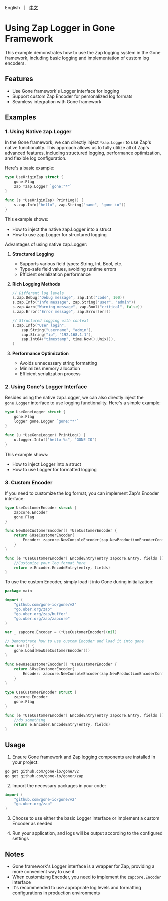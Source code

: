 [//]: # (desc: Using Zap Logger in Gone Framework)

<p>
    English&nbsp ｜&nbsp <a href="README_CN.md">中文</a>
</p>

# Using Zap Logger in Gone Framework

This example demonstrates how to use the Zap logging system in the Gone framework, including basic logging and implementation of custom log encoders.

## Features

- Use Gone framework's Logger interface for logging
- Support custom Zap Encoder for personalized log formats
- Seamless integration with Gone framework

## Examples

### 1. Using Native zap.Logger

In the Gone framework, we can directly inject `*zap.Logger` to use Zap's native functionality. This approach allows us to fully utilize all of Zap's advanced features, including structured logging, performance optimization, and flexible log configuration.

Here's a basic example:

```go
type UseOriginZap struct {
    gone.Flag
    zap *zap.Logger `gone:"*"`
}

func (s *UseOriginZap) PrintLog() {
    s.zap.Info("hello", zap.String("name", "gone io"))
}
```

This example shows:
- How to inject the native zap.Logger into a struct
- How to use zap.Logger for structured logging

Advantages of using native zap.Logger:

1. **Structured Logging**
   - Supports various field types: String, Int, Bool, etc.
   - Type-safe field values, avoiding runtime errors
   - Efficient serialization performance

2. **Rich Logging Methods**
   ```go
   // Different log levels
   s.zap.Debug("Debug message", zap.Int("code", 100))
   s.zap.Info("Info message", zap.String("user", "admin"))
   s.zap.Warn("Warning message", zap.Bool("critical", false))
   s.zap.Error("Error message", zap.Error(err))

   // Structured logging with context
   s.zap.Info("User login",
       zap.String("username", "admin"),
       zap.String("ip", "192.168.1.1"),
       zap.Int64("timestamp", time.Now().Unix()),
   )
   ```

3. **Performance Optimization**
   - Avoids unnecessary string formatting
   - Minimizes memory allocation
   - Efficient serialization process

### 2. Using Gone's Logger Interface

Besides using the native zap.Logger, we can also directly inject the `gone.Logger` interface to use logging functionality. Here's a simple example:

```go
type UseGoneLogger struct {
    gone.Flag
    logger gone.Logger `gone:"*"`
}

func (u *UseGoneLogger) PrintLog() {
    u.logger.Infof("hello %s", "GONE IO")
}
```

This example shows:
- How to inject Logger into a struct
- How to use Logger for formatted logging

### 3. Custom Encoder

If you need to customize the log format, you can implement Zap's Encoder interface:

```go
type UseCustomerEncoder struct {
    zapcore.Encoder
    gone.Flag
}

func NewUseCustomerEncoder() *UseCustomerEncoder {
    return &UseCustomerEncoder{
        Encoder: zapcore.NewConsoleEncoder(zap.NewProductionEncoderConfig()),
    }
}

func (e *UseCustomerEncoder) EncodeEntry(entry zapcore.Entry, fields []zap.Field) (*buffer.Buffer, error) {
    //Customize your log format here
    return e.Encoder.EncodeEntry(entry, fields)
}
```

To use the custom Encoder, simply load it into Gone during initialization:

```go
package main

import (
	"github.com/gone-io/gone/v2"
	"go.uber.org/zap"
	"go.uber.org/zap/buffer"
	"go.uber.org/zap/zapcore"
)

var _ zapcore.Encoder = (*UseCustomerEncoder)(nil)

// Demonstrate how to use custom Encoder and load it into gone
func init() {
	gone.Load(NewUseCustomerEncoder())
}

func NewUseCustomerEncoder() *UseCustomerEncoder {
	return &UseCustomerEncoder{
		Encoder: zapcore.NewConsoleEncoder(zap.NewProductionEncoderConfig()),
	}
}

type UseCustomerEncoder struct {
	zapcore.Encoder
	gone.Flag
}

func (e *UseCustomerEncoder) EncodeEntry(entry zapcore.Entry, fields []zap.Field) (*buffer.Buffer, error) {
	//do something
	return e.Encoder.EncodeEntry(entry, fields)
}
```

## Usage

1. Ensure Gone framework and Zap logging components are installed in your project:
```bash
go get github.com/gone-io/gone/v2
go get github.com/gone-io/goner/zap
```

2. Import the necessary packages in your code:
```go
import (
    "github.com/gone-io/gone/v2"
    "go.uber.org/zap"
)
```

3. Choose to use either the basic Logger interface or implement a custom Encoder as needed

4. Run your application, and logs will be output according to the configured settings

## Notes

- Gone framework's Logger interface is a wrapper for Zap, providing a more convenient way to use it
- When customizing Encoder, you need to implement the `zapcore.Encoder` interface
- It's recommended to use appropriate log levels and formatting configurations in production environments